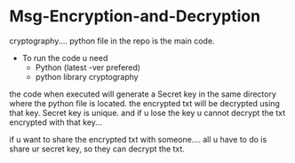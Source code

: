 # Msg-Encryption-and-Decryption
cryptography....
python file in the repo is the main code.

- To run the code u need
  - Python (latest -ver prefered)
  - python library cryptography

the code when executed will generate a Secret key in the same directory where the python file is located.
the encrypted txt will be decrypted using that key.
Secret key is unique.
and if u lose the key u cannot decrypt the txt encrypted with that key...

if u want to share the encrypted txt with someone....
all u have to do is share ur secret key, so they can decrypt the txt.

